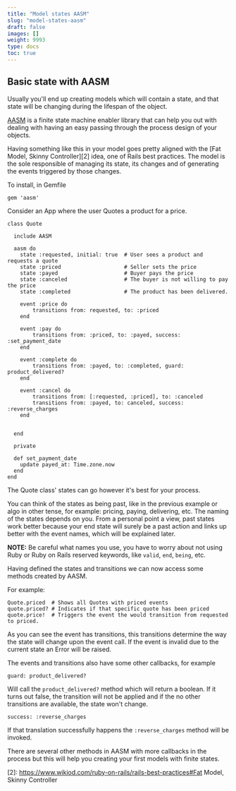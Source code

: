 ```yaml
---
title: "Model states AASM"
slug: "model-states-aasm"
draft: false
images: []
weight: 9993
type: docs
toc: true
---
```


## Basic state with AASM
Usually you'll end up creating models which will contain a state, and that state will be changing during the lifespan of the object.

[AASM][1] is a finite state machine enabler library that can help you out with dealing with having an easy passing through the process design of your objects.

Having something like this in your model goes pretty aligned with the [Fat Model, Skinny Controller][2] idea, one of Rails best practices. The model is the sole responsible of managing its state, its changes and of generating the events triggered by those changes.

To install, in Gemfile

    gem 'aasm'


Consider an App where the user Quotes a product for a price.

    class Quote
    
      include AASM
    
      aasm do
        state :requested, initial: true  # User sees a product and requests a quote
        state :priced                    # Seller sets the price 
        state :payed                     # Buyer pays the price
        state :canceled                  # The buyer is not willing to pay the price
        state :completed                 # The product has been delivered.

        event :price do
            transitions from: requested, to: :priced
        end

        event :pay do
            transitions from: :priced, to: :payed, success: :set_payment_date
        end

        event :complete do
            transitions from: :payed, to: :completed, guard: product_delivered?
        end

        event :cancel do
            transitions from: [:requested, :priced], to: :canceled
            transitions from: :payed, to: canceled, success: :reverse_charges
        end

       
      end

      private

      def set_payment_date
        update payed_at: Time.zone.now
      end
    end

The Quote class' states can go however it's best for your process.

You can think of the states as being past, like in the previous example or algo in other tense, for example: pricing, paying, delivering, etc. The naming of the states depends on you. From a personal point a view, past states work better because your end state will surely be a past action and links up better with the event names, which will be explained later.

**NOTE:** Be careful what names you use, you have to worry about not using Ruby or Ruby on Rails reserved keywords, like `valid`, `end`, `being`, etc.

Having defined the states and transitions we can now access some methods created by AASM.

For example: 

    Quote.priced  # Shows all Quotes with priced events
    quote.priced? # Indicates if that specific quote has been priced
    quote.price!  # Triggers the event the would transition from requested to priced.

As you can see the event has transitions, this transitions determine the way the state will change upon the event call. If the event is invalid due to the current state an Error will be raised.

The events and transitions also have some other callbacks, for example

    guard: product_delivered?

Will call the `product_delivered?` method which will return a boolean. If it turns out false, the transition will not be applied and if the no other transitions are available, the state won't change.

    success: :reverse_charges

If that translation successfully happens the `:reverse_charges` method will be invoked.

There are several other methods in AASM with more callbacks in the process but this will help you creating your first models with finite states.



  [1]: https://github.com/aasm/aasm
  [2]: https://www.wikiod.com/ruby-on-rails/rails-best-practices#Fat Model, Skinny Controller


